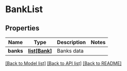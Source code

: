 # BankList

## Properties
Name | Type | Description | Notes
------------ | ------------- | ------------- | -------------
**banks** | [**list[Bank]**](Bank.md) | Banks data | 

[[Back to Model list]](../README.md#documentation-for-models) [[Back to API list]](../README.md#documentation-for-api-endpoints) [[Back to README]](../README.md)


